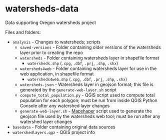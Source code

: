 # watersheds-data
Data supporting Oregon watersheds project

Files and folders:

* ```analysis``` - Changes to watersheds; scripts
    * ```saved-versions``` - Folder containing older versions of the watersheds layer prior to creating the repo
    * ```watersheds``` - Folder containing watersheds layer in shapefile format
      * ```watersheds.shp``` (```.cpg```, ```.dbf```, ```.prj```, ```.shp```, ```.shx```)
    * ```watersheds4web``` - Folder containing watersheds layer for use in the web application, in shapefile format
      * ```watersheds4web.shp``` (```.cpg```, ```.dbf```, ```.prj```, ```.shp```, ```.shx```)
    * ```watersheds.json``` - Watersheds layer in geojson format; this file is generated by the ```generate-web-layer.sh``` script
    * ```compute_total_population.py``` - QGIS script used to compute total population for each polygon; must be run from inside QGIS Python Console after any watershed  layer changes
    * ```generate-web-layer.sh``` - [Mapshaper](https://mapshaper.org/) script used to generate the geojson file used by the watersheds web tool; must be run after any watershed layer changes
* ```basedata``` - Folder containing original data sources
* ```watershedlayers.qgz``` - QGIS project info
